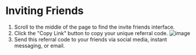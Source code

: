 # Inviting Friends

1. Scroll to the middle of the page to find the invite friends interface.
2. Click the "Copy Link" button to copy your unique referral code.
![image](https://github.com/user-attachments/assets/85dc8ad4-bb56-4405-9a6a-7e969b366536)
3. Send this referral code to your friends via social media, instant messaging, or email.
